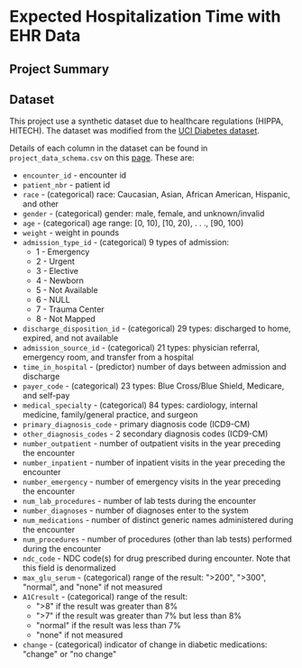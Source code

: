 # Expected Hospitalization Time with EHR Data

## Project Summary


## Dataset

This project use a synthetic dataset due to healthcare regulations (HIPPA, HITECH). The dataset was modified from the [UCI Diabetes dataset](https://archive.ics.uci.edu/ml/datasets/Diabetes+130-US+hospitals+for+years+1999-2008).

Details of each column in the dataset can be found in `project_data_schema.csv` on this [page](https://github.com/udacity/nd320-c1-emr-data-starter/tree/master/project/data_schema_references). These are:

- `encounter_id` - encounter id
- `patient_nbr` - patient id
- `race` - (categorical) race: Caucasian, Asian, African American, Hispanic, and other
- `gender` - (categorical) gender: male, female, and unknown/invalid
- `age` - (categorical) age range: [0, 10), [10, 20), . . ., [90, 100)
- `weight` - weight in pounds
- `admission_type_id` - (categorical) 9 types of admission:
    - 1 - Emergency
    - 2 - Urgent
    - 3 - Elective
    - 4 - Newborn
    - 5 - Not Available
    - 6 - NULL
    - 7 - Trauma Center
    - 8 - Not Mapped
- `discharge_disposition_id` - (categorical) 29 types: discharged to home, expired, and not available
- `admission_source_id` - (categorical) 21 types: physician referral, emergency room, and transfer from a hospital
- `time_in_hospital` - (predictor) number of days between admission and discharge
- `payer_code` - (categorical) 23 types: Blue Cross/Blue Shield, Medicare, and self-pay
- `medical_specialty` - (categorical) 84 types: cardiology, internal medicine, family/general practice, and surgeon
- `primary_diagnosis_code` - primary diagnosis code (ICD9-CM)
- `other_diagnosis_codes` - 2 secondary diagnosis codes (ICD9-CM)
- `number_outpatient` - number of outpatient visits in the year preceding the encounter
- `number_inpatient` - number of inpatient visits in the year preceding the encounter
- `number_emergency` - number of emergency visits in the year preceding the encounter
- `num_lab_procedures` - number of lab tests during the encounter
- `number_diagnoses` - number of diagnoses enter to the system
- `num_medications` - number of distinct generic names administered during the encounter
- `num_procedures` - number of procedures (other than lab tests) performed during the encounter
- `ndc_code` - NDC code(s) for drug prescribed during encounter. Note that this field is denormalized
- `max_glu_serum` - (categorical) range of the result: ">200", ">300", "normal", and "none" if not measured
- `A1Cresult` - (categorical) range of the result:
    - ">8" if the result was greater than 8%
    - ">7" if the result was greater than 7% but less than 8%
    - "normal" if the result was less than 7%
    - "none" if not measured
- `change` - (categorical) indicator of change in diabetic medications: "change" or "no change"
